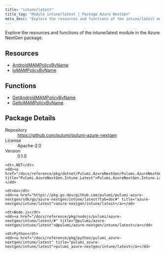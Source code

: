 ```yaml
---
title: "intune/latest"
title_tag: "Module intune/latest | Package Azure NextGen"
meta_desc: "Explore the resources and functions of the intune/latest module in the Azure NextGen package."
---
```


<!-- WARNING: this file was generated by Pulumi Docs Generator. -->
<!-- Do not edit by hand unless you're certain you know what you are doing! -->

Explore the resources and functions of the intune/latest module in the Azure NextGen package.

<h2 id="resources">Resources</h2>
<ul class="api">
    <li><a href="androidmampolicybyname" title="AndroidMAMPolicyByName"><span class="symbol resource"></span>AndroidMAMPolicyByName</a></li>
    <li><a href="iomampolicybyname" title="IoMAMPolicyByName"><span class="symbol resource"></span>IoMAMPolicyByName</a></li>
</ul>

<h2 id="functions">Functions</h2>
<ul class="api">
    <li><a href="getandroidmampolicybyname" title="GetAndroidMAMPolicyByName"><span class="symbol function"></span>GetAndroidMAMPolicyByName</a></li>
    <li><a href="getiomampolicybyname" title="GetIoMAMPolicyByName"><span class="symbol function"></span>GetIoMAMPolicyByName</a></li>
</ul>

<h2 id="package-details">Package Details</h2>
<dl class="package-details">
	<dt>Repository</dt>
	<dd><a href="https://github.com/pulumi/pulumi-azure-nextgen">https://github.com/pulumi/pulumi-azure-nextgen</a></dd>
	<dt>License</dt>
	<dd>Apache-2.0</dd>
	<dt>Version</dt>
	<dd>0.1.0</dd>
</dl>



<dl class="tabular">

    <dt>.NET</dt>
    <dd><a href="/docs/reference/pkg/dotnet/Pulumi.AzureNextGen/Pulumi.AzureNextGen.Intune.Latest.html" title="Pulumi.AzureNextGen.Intune.Latest">Pulumi.AzureNextGen.Intune.Latest</a></dd>

    <dt>Go</dt>
    <dd><a href="https://pkg.go.dev/github.com/pulumi/pulumi-azure-nextgen/sdk/go/azure-nextgen/intune/latest?tab=doc#" title="azure-nextgen/intune/latest">azure-nextgen/intune/latest</a></dd>

    <dt>Node.js</dt>
    <dd><a href="/docs/reference/pkg/nodejs/pulumi/azure-nextgen/intune/latest/#" title="@pulumi/azure-nextgen/intune/latest">@pulumi/azure-nextgen/intune/latest</a></dd>

    <dt>Python</dt>
    <dd><a href="/docs/reference/pkg/python/pulumi_azure-nextgen/intune/latest" title="pulumi_azure-nextgen/intune/latest">pulumi_azure-nextgen/intune/latest</a></dd>

</dl>


